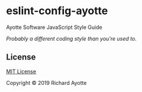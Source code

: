 # eslint-config-ayotte
Ayotte Software JavaScript Style Guide

*Probably a different coding style than you're used to.*

## License
[MIT License](./LICENSE)

Copyright © 2019 Richard Ayotte

